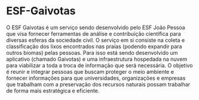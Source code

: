 # ESF-Gaivotas
O ESF Gaivotas é um serviço sendo desenvolvido pelo ESF João Pessoa que visa fornecer ferramentas de análise e contribuição científica para diversas esferas da sociedade civil. O serviço em si consiste na coleta e classificação dos lixos encontrados nas praias (podendo expandir para outros biomas) pelas pessoas. Para isso está sendo desenvolvido um aplicativo (chamado Gaivotas) e uma infraestrutura hospedada na nuvem para viabilizar a toda a troca de informação que será necessária.  O objetivo é reunir e integrar pessoas que buscam proteger o meio ambiente e fornecer informações para que universidades, organizações e empresas que trabalham com a preservação dos recursos naturais possam trabalhar de forma mais estratégica e eficiente.
